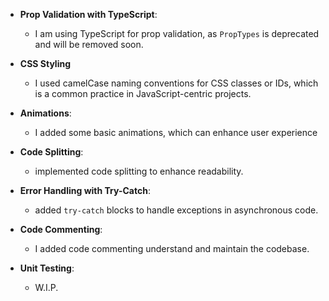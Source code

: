 - **Prop Validation with TypeScript**:

  - I am using TypeScript for prop validation, as `PropTypes` is deprecated and will be removed soon.

- **CSS Styling**
  - I used camelCase naming conventions for CSS classes or IDs, which is a common practice in JavaScript-centric projects.
- **Animations**:

  - I added some basic animations, which can enhance user experience

- **Code Splitting**:

  - implemented code splitting to enhance readability.

- **Error Handling with Try-Catch**:

  - added `try-catch` blocks to handle exceptions in asynchronous code.

- **Code Commenting**:

  - I added code commenting understand and maintain the codebase.

- **Unit Testing**:

  - W.I.P.
